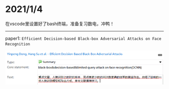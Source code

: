 # 2021/1/4

在vscode里设置好了bash终端，准备复习数电，冲鸭！

---

paper1: `Efficient Decision-based Black-box Adversarial Attacks on Face Recognition`

![avatar](https://github.com/Spidey0918/adversarial-examples-algorithm/blob/lhc/image/QQ%E5%9B%BE%E7%89%8720210128111649.png)

